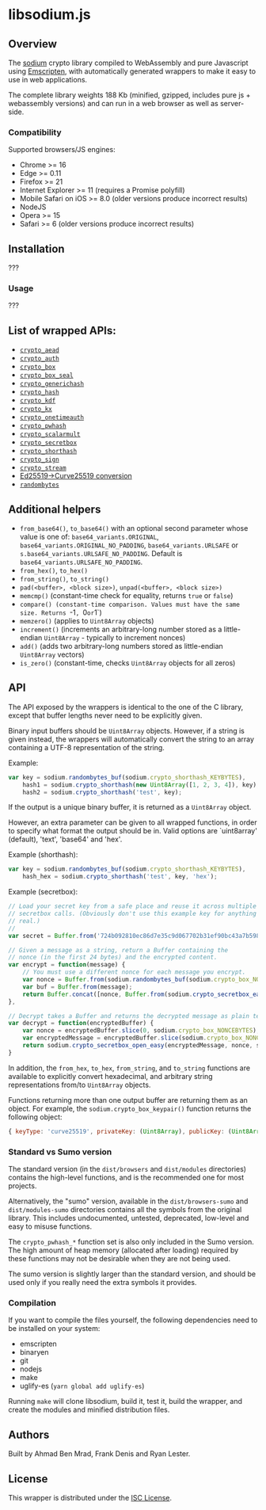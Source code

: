 # libsodium.js

## Overview

The [sodium](https://github.com/jedisct1/libsodium) crypto library
compiled to WebAssembly and pure Javascript using
[Emscripten](https://github.com/kripken/emscripten), with
automatically generated wrappers to make it easy to use in web
applications.

The complete library weights 188 Kb (minified, gzipped, includes pure js +
webassembly versions) and can run in a web browser as well as server-side.

### Compatibility

Supported browsers/JS engines:

* Chrome >= 16
* Edge >= 0.11
* Firefox >= 21
* Internet Explorer >= 11 (requires a Promise polyfill)
* Mobile Safari on iOS >= 8.0 (older versions produce incorrect results)
* NodeJS
* Opera >= 15
* Safari >= 6 (older versions produce incorrect results)

## Installation

???

### Usage

???

## List of wrapped APIs:

* [`crypto_aead`](https://download.libsodium.org/doc/secret-key_cryptography/aead.html)
* [`crypto_auth`](https://download.libsodium.org/doc/secret-key_cryptography/secret-key_authentication.html)
* [`crypto_box`](https://doc.libsodium.org/public-key_cryptography/authenticated_encryption.html)
* [`crypto_box_seal`](https://download.libsodium.org/libsodium/content/public-key_cryptography/sealed_boxes.html)
* [`crypto_generichash`](https://download.libsodium.org/libsodium/content/hashing/generic_hashing.html)
* [`crypto_hash`](https://download.libsodium.org/libsodium/content/advanced/sha-2_hash_function.html)
* [`crypto_kdf`](https://download.libsodium.org/doc/key_derivation/)
* [`crypto_kx`](https://download.libsodium.org/doc/key_exchange/)
* [`crypto_onetimeauth`](https://download.libsodium.org/doc/advanced/poly1305.html)
* [`crypto_pwhash`](https://download.libsodium.org/libsodium/content/password_hashing/)
* [`crypto_scalarmult`](https://download.libsodium.org/libsodium/content/advanced/scalar_multiplication.html)
* [`crypto_secretbox`](https://download.libsodium.org/libsodium/content/secret-key_cryptography/authenticated_encryption.html)
* [`crypto_shorthash`](https://download.libsodium.org/libsodium/content/hashing/short-input_hashing.html)
* [`crypto_sign`](https://download.libsodium.org/libsodium/content/public-key_cryptography/public-key_signatures.html)
* [`crypto_stream`](https://download.libsodium.org/doc/advanced/stream_ciphers.html)
* [Ed25519->Curve25519 conversion](https://download.libsodium.org/libsodium/content/advanced/ed25519-curve25519.html)
* [`randombytes`](https://download.libsodium.org/libsodium/content/generating_random_data/)

## Additional helpers

* `from_base64()`, `to_base64()` with an optional second parameter
whose value is one of: `base64_variants.ORIGINAL`, `base64_variants.ORIGINAL_NO_PADDING`,
`base64_variants.URLSAFE` or `s.base64_variants.URLSAFE_NO_PADDING`. Default is `base64_variants.URLSAFE_NO_PADDING`.
* `from_hex()`, `to_hex()`
* `from_string()`, `to_string()`
* `pad(<buffer>, <block size>)`, `unpad(<buffer>, <block size>)`
* `memcmp()` (constant-time check for equality, returns `true` or `false`)
* `compare() (constant-time comparison. Values must have the same
size. Returns `-1`, `0` or `1`)
* `memzero()` (applies to `Uint8Array` objects)
* `increment()` (increments an arbitrary-long number stored as a
little-endian `Uint8Array` - typically to increment nonces)
* `add()` (adds two arbitrary-long numbers stored as little-endian
`Uint8Array` vectors)
* `is_zero()` (constant-time, checks `Uint8Array` objects for all zeros)

## API

The API exposed by the wrappers is identical to the one of the C
library, except that buffer lengths never need to be explicitly given.

Binary input buffers should be `Uint8Array` objects. However, if a string
is given instead, the wrappers will automatically convert the string
to an array containing a UTF-8 representation of the string.

Example:
```javascript
var key = sodium.randombytes_buf(sodium.crypto_shorthash_KEYBYTES),
    hash1 = sodium.crypto_shorthash(new Uint8Array([1, 2, 3, 4]), key),
    hash2 = sodium.crypto_shorthash('test', key);
```

If the output is a unique binary buffer, it is returned as a
`Uint8Array` object.

However, an extra parameter can be given to all wrapped functions, in
order to specify what format the output should be in. Valid options
are `uint8array' (default), 'text', 'base64' and 'hex'.

Example (shorthash):

```javascript
var key = sodium.randombytes_buf(sodium.crypto_shorthash_KEYBYTES),
    hash_hex = sodium.crypto_shorthash('test', key, 'hex');
```

Example (secretbox):

```javascript
// Load your secret key from a safe place and reuse it across multiple
// secretbox calls. (Obviously don't use this example key for anything
// real.)
//
var secret = Buffer.from('724b092810ec86d7e35c9d067702b31ef90bc43a7b598626749914d6a3e033ed', 'hex');

// Given a message as a string, return a Buffer containing the
// nonce (in the first 24 bytes) and the encrypted content.
var encrypt = function(message) {
    // You must use a different nonce for each message you encrypt.
    var nonce = Buffer.from(sodium.randombytes_buf(sodium.crypto_box_NONCEBYTES));
    var buf = Buffer.from(message);
    return Buffer.concat([nonce, Buffer.from(sodium.crypto_secretbox_easy(buf, nonce, secret))]);
},

// Decrypt takes a Buffer and returns the decrypted message as plain text.
var decrypt = function(encryptedBuffer) {
    var nonce = encryptedBuffer.slice(0, sodium.crypto_box_NONCEBYTES);
    var encryptedMessage = encryptedBuffer.slice(sodium.crypto_box_NONCEBYTES);
    return sodium.crypto_secretbox_open_easy(encryptedMessage, nonce, secret, 'text');
}
```

In addition, the `from_hex`, `to_hex`, `from_string`, and `to_string`
functions are available to explicitly convert hexadecimal, and
arbitrary string representations from/to `Uint8Array` objects.

Functions returning more than one output buffer are returning them as
an object. For example, the `sodium.crypto_box_keypair()` function
returns the following object:
```javascript
{ keyType: 'curve25519', privateKey: (Uint8Array), publicKey: (Uint8Array) }
```

### Standard vs Sumo version

The standard version (in the `dist/browsers` and `dist/modules`
directories) contains the high-level functions, and is the recommended
one for most projects.

Alternatively, the "sumo" version, available in the
`dist/browsers-sumo` and `dist/modules-sumo` directories contains all
the symbols from the original library. This includes undocumented,
untested, deprecated, low-level and easy to misuse functions.

The `crypto_pwhash_*` function set is also only included in the Sumo
version. The high amount of heap memory (allocated after loading)
required by these functions may not be desirable when they are not
being used.

The sumo version is slightly larger than the standard version, and
should be used only if you really need the extra symbols it provides.

### Compilation

If you want to compile the files yourself, the following dependencies
need to be installed on your system:

* emscripten
* binaryen
* git
* nodejs
* make
* uglify-es (`yarn global add uglify-es`)

Running `make` will clone libsodium, build it, test it, build the
wrapper, and create the modules and minified distribution files.

## Authors

Built by Ahmad Ben Mrad, Frank Denis and Ryan Lester.

## License

This wrapper is distributed under the
[ISC License](https://en.wikipedia.org/wiki/ISC_license).
